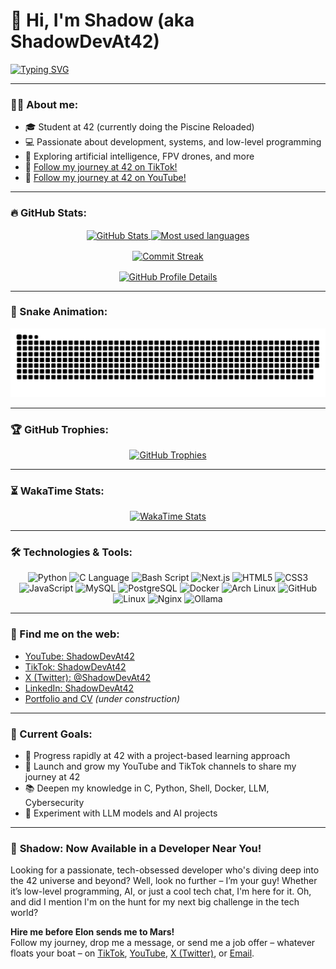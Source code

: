 # 👋 Hi, I'm Shadow (aka ShadowDevAt42)

[![Typing SVG](https://readme-typing-svg.herokuapp.com/?lines=Passionate+developer+at+42;Tech+Explorer;Curious+and+ambitious!&center=true&vCenter=true&width=500&height=50)](https://git.io/typing-svg)

---

### 🧑‍💻 About me:

- 🎓 Student at 42 (currently doing the Piscine Reloaded)  
- 💻 Passionate about development, systems, and low-level programming  
- 🧠 Exploring artificial intelligence, FPV drones, and more  
- 🎥 [Follow my journey at 42 on TikTok!](https://www.tiktok.com/@ShadowDevAt42)
- 🎥 [Follow my journey at 42 on YouTube!](https://www.youtube.com/@ShadowDevAt42)

---

### 🔥 GitHub Stats:

<p align="center">
  <a href="https://github.com/ShadowDevAt42">
    <img height=150 align="center" src="https://github-readme-stats.vercel.app/api?username=ShadowDevAt42&show_icons=true&include_all_commits=true&count_private=true&theme=radical" alt="GitHub Stats" />
  </a>
  <a href="https://github.com/ShadowDevAt42">
    <img height=150 align="center" src="https://github-readme-stats.vercel.app/api/top-langs/?username=ShadowDevAt42&layout=compact&langs_count=8&card_width=250&theme=radical" alt="Most used languages" />
  </a>
</p>

<p align="center">
  <a href="https://github.com/ShadowDevAt42">
    <img height=150 align="center" src="https://github-readme-streak-stats.herokuapp.com/?user=ShadowDevAt42&theme=radical" alt="Commit Streak" />
  </a>
</p>

<p align="center">
  <a href="https://github.com/ShadowDevAt42">
    <img height=150 align="center" src="https://github-profile-summary-cards.vercel.app/api/cards/profile-details?username=ShadowDevAt42&theme=radical" alt="GitHub Profile Details" />
  </a>
</p>

---

### 🐍 Snake Animation:

<p align="center">
  <picture>
    <source media="(prefers-color-scheme: dark)" srcset="https://raw.githubusercontent.com/ShadowDevAt42/ShadowDevAt42/output/github-contribution-grid-snake-dark.svg" />
    <source media="(prefers-color-scheme: light)" srcset="https://raw.githubusercontent.com/ShadowDevAt42/ShadowDevAt42/output/github-contribution-grid-snake.svg" />
    <img alt="github-snake" src="https://raw.githubusercontent.com/ShadowDevAt42/ShadowDevAt42/output/github-contribution-grid-snake.svg" />
  </picture>
</p>

---

### 🏆 GitHub Trophies:

<p align="center">
  <a href="https://github.com/ShadowDevAt42">
    <img src="https://github-profile-trophy.vercel.app/?username=ShadowDevAt42&theme=radical&column=4&margin-w=15&margin-h=15&no-bg=true&no-frame=true" alt="GitHub Trophies" />
  </a>
</p>

---

### ⏳ WakaTime Stats:

<p align="center">
  <a href="https://wakatime.com/@ShadowDevAt42">
    <img src="https://github-readme-stats.vercel.app/api/wakatime?username=ShadowDevAt42" alt="WakaTime Stats" />
  </a>
</p>

---

### 🛠 Technologies & Tools:

<p align="center">
  <img src="https://img.shields.io/badge/python-3776AB?style=for-the-badge&logo=python&logoColor=white" alt="Python" />
  <img src="https://img.shields.io/badge/C-A8B9CC?style=for-the-badge&logo=c&logoColor=white" alt="C Language" />
  <img src="https://img.shields.io/badge/bash_script-121011?style=for-the-badge&logo=gnu-bash&logoColor=white" alt="Bash Script" />
  <img src="https://img.shields.io/badge/Next.js-000000?style=for-the-badge&logo=nextdotjs&logoColor=white" alt="Next.js" />
  <img src="https://img.shields.io/badge/HTML5-E34F26?style=for-the-badge&logo=html5&logoColor=white" alt="HTML5" />
  <img src="https://img.shields.io/badge/CSS3-1572B6?style=for-the-badge&logo=css3&logoColor=white" alt="CSS3" />
  <img src="https://img.shields.io/badge/javascript-F7DF1E?style=for-the-badge&logo=javascript&logoColor=black" alt="JavaScript" />
  <img src="https://img.shields.io/badge/MySQL-4479A1?style=for-the-badge&logo=mysql&logoColor=white" alt="MySQL" />
  <img src="https://img.shields.io/badge/PostgreSQL-336791?style=for-the-badge&logo=postgresql&logoColor=white" alt="PostgreSQL" />
  <img src="https://img.shields.io/badge/docker-2496ED?style=for-the-badge&logo=docker&logoColor=white" alt="Docker" />
  <img src="https://img.shields.io/badge/Arch_Linux-1793D1?style=for-the-badge&logo=arch-linux&logoColor=white" alt="Arch Linux" />
  <img src="https://img.shields.io/badge/GitHub-181717?style=for-the-badge&logo=github&logoColor=white" alt="GitHub" />
  <img src="https://img.shields.io/badge/Linux-FCC624?style=for-the-badge&logo=linux&logoColor=black" alt="Linux" />
  <img src="https://img.shields.io/badge/Nginx-009639?style=for-the-badge&logo=nginx&logoColor=white" alt="Nginx" />
  <img src="https://img.shields.io/badge/Ollama-000000?style=for-the-badge&logo=ollama&logoColor=white" alt="Ollama" />
</p>

---

### 🔗 Find me on the web:

- [YouTube: ShadowDevAt42](https://www.youtube.com/@ShadowDevAt42)
- [TikTok: ShadowDevAt42](https://www.tiktok.com/@ShadowDevAt42)
- [X (Twitter): @ShadowDevAt42](https://twitter.com/ShadowDevAt42)
- [LinkedIn: ShadowDevAt42](https://www.linkedin.com/in/flavio-di-tria-874a26328/)
- [Portfolio and CV](#) *(under construction)*

---

### 🎯 Current Goals:

- 🚀 Progress rapidly at 42 with a project-based learning approach
- 🎥 Launch and grow my YouTube and TikTok channels to share my journey at 42
- 📚 Deepen my knowledge in C, Python, Shell, Docker, LLM, Cybersecurity
- 🤖 Experiment with LLM models and AI projects

---

### 🚀 **Shadow: Now Available in a Developer Near You!**

Looking for a passionate, tech-obsessed developer who's diving deep into the 42 universe and beyond? Well, look no further – I’m your guy! Whether it’s low-level programming, AI, or just a cool tech chat, I'm here for it. Oh, and did I mention I'm on the hunt for my next big challenge in the tech world?

**Hire me before Elon sends me to Mars!**  
Follow my journey, drop me a message, or send me a job offer – whatever floats your boat – on [TikTok](https://www.tiktok.com/@ShadowDevAt42), [YouTube](https://www.youtube.com/@ShadowDevAt42), [X (Twitter)](https://twitter.com/ShadowDevAt42), or [Email](mailto:shadowdevat42@pm.me).



